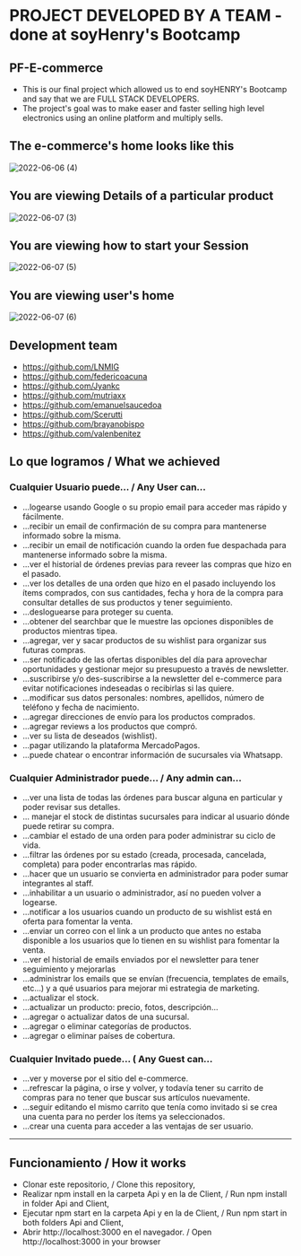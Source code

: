 # PROJECT DEVELOPED  BY A TEAM - done at soyHenry's Bootcamp

## PF-E-commerce
- This is our final project which allowed us to end soyHENRY's Bootcamp and say that we are FULL STACK DEVELOPERS.
- The project's goal was to make easer and faster selling high level electronics using an online platform and multiply sells.

## The e-commerce's home looks like this
![2022-06-06 (4)](https://user-images.githubusercontent.com/96741070/172272812-6003d223-8029-4137-837c-a1fba0520e35.png)

## You are viewing Details of a particular product
![2022-06-07 (3)](https://user-images.githubusercontent.com/96741070/172387720-ad075a9d-c9b1-4a48-87f0-1055b62d6450.png)

## You are viewing how to start your Session
![2022-06-07 (5)](https://user-images.githubusercontent.com/96741070/172388080-bc164cbf-9efe-4d5b-8925-f7843d2a9699.png)

## You are viewing user's home
![2022-06-07 (6)](https://user-images.githubusercontent.com/96741070/172388845-08e981f4-b726-4a80-b58c-e5fa4bc3d628.png)


## Development team
- https://github.com/LNMIG
- https://github.com/federicoacuna
- https://github.com/Jyankc
- https://github.com/mutriaxx
- https://github.com/emanuelsaucedoa
- https://github.com/Scerutti
- https://github.com/brayanobispo
- https://github.com/valenbenitez


## Lo que logramos / What we achieved
### Cualquier Usuario	puede... / Any User can...
*	...logearse usando Google o su propio email para acceder mas rápido y fácilmente.
* ...recibir un email de confirmación de su compra para mantenerse informado sobre la misma.
* ...recibir un email de notificación cuando la orden fue despachada para mantenerse informado sobre la misma.
*	...ver el historial de órdenes previas para reveer las compras que hizo en el pasado.
*	...ver los detalles de una orden que hizo en el pasado incluyendo los ítems comprados, con sus cantidades, fecha y hora de la compra para consultar detalles de sus productos y tener seguimiento.
* ...desloguearse para proteger su cuenta.
*	...obtener del searchbar que le muestre las opciones disponibles de productos mientras tipea.
*	...agregar, ver y sacar productos de su wishlist para organizar sus futuras compras.
*	...ser notificado de las ofertas disponibles del día para aprovechar oportunidades y gestionar mejor su presupuesto a través de newsletter.
*	...suscribirse y/o des-suscribirse a la newsletter del e-commerce para evitar notificaciones indeseadas o recibirlas si las quiere.
*	...modificar sus datos personales: nombres, apellidos, número de teléfono y fecha de nacimiento.
*	...agregar direcciones de envío para los productos comprados.
*	...agregar reviews a los productos que compró.
*	...ver su lista de deseados (wishlist).
*	...pagar utilizando la plataforma MercadoPagos.
*	...puede chatear o encontrar información de sucursales via Whatsapp.

### Cualquier Administrador	puede... / Any admin can...
* ...ver una lista de todas las órdenes para buscar alguna en particular y poder revisar sus detalles.
*	... manejar el stock de distintas sucursales para indicar al usuario dónde puede retirar su compra.
*	...cambiar el estado de una orden para poder administrar su ciclo de vida.
*	...filtrar las órdenes por su estado (creada, procesada, cancelada, completa) para poder encontrarlas mas rápido.
*	...hacer que un usuario se convierta en administrador para poder sumar integrantes al staff.
*	...inhabilitar a un usuario o administrador, así no pueden volver a logearse.
*	...notificar a los usuarios cuando un producto de su wishlist está en oferta para fomentar la venta.
* ...enviar un correo con el link a un producto que antes no estaba disponible a los usuarios que lo tienen en su wishlist para fomentar la venta.
* ...ver el historial de emails enviados por el newsletter para tener seguimiento y mejorarlas
*	...administrar los emails que se envían (frecuencia, templates de emails, etc...) y a qué usuarios para mejorar mi estrategia de marketing.
*	...actualizar el stock.
*	...actualizar un producto: precio, fotos, descripción...
*	...agregar o actualizar datos de una sucursal.
*	...agregar o eliminar categorías de productos.
*	...agregar o eliminar países de cobertura.

### Cualquier Invitado	puede... ( Any Guest can...
*	...ver y moverse por el sitio del e-commerce.
*	...refrescar la página, o irse y volver, y todavía tener su carrito de compras para no tener que buscar sus artículos nuevamente.
*	...seguir editando el mismo carrito que tenía como invitado si se crea una cuenta para no perder los ítems ya seleccionados.
*	...crear una cuenta para acceder a las ventajas de ser usuario.

----

## Funcionamiento / How it works
* Clonar este repositorio, / Clone this repository,
* Realizar npm install en la carpeta Api y en la de Client, / Run npm install in folder Api and Client,
* Ejecutar npm start en la carpeta Api y en la de Client, / Run npm start in both folders Api and Client,
* Abrir http://localhost:3000 en el navegador. / Open http://localhost:3000 in your browser

